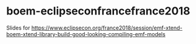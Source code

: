 # boem-eclipseconfrancefrance2018
Slides for https://www.eclipsecon.org/france2018/session/emf-xtend-boem-xtend-library-build-good-looking-compiling-emf-models
